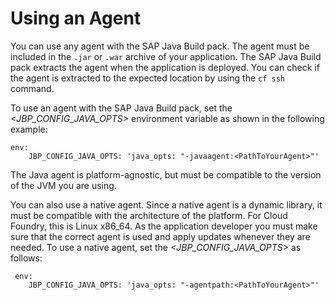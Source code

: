 <!-- loio156fa7509e76454db330e8e874d7acb7 -->

# Using an Agent

You can use any agent with the SAP Java Build pack. The agent must be included in the `.jar` or `.war` archive of your application. The SAP Java Build pack extracts the agent when the application is deployed. You can check if the agent is extracted to the expected location by using the `cf ssh` command.

To use an agent with the SAP Java Build pack, set the *<JBP\_CONFIG\_JAVA\_OPTS\>* environment variable as shown in the following example:

```
env:
    JBP_CONFIG_JAVA_OPTS: 'java_opts: "-javaagent:<PathToYourAgent>"'
```

The Java agent is platform-agnostic, but must be compatible to the version of the JVM you are using.

You can also use a native agent. Since a native agent is a dynamic library, it must be compatible with the architecture of the platform. For Cloud Foundry, this is Linux x86\_64. As the application developer you must make sure that the correct agent is used and apply updates whenever they are needed. To use a native agent, set the *<JBP\_CONFIG\_JAVA\_OPTS\>* as follows:

```
 env:
    JBP_CONFIG_JAVA_OPTS: 'java_opts: "-agentpath:<PathToYourAgent>"'
```

